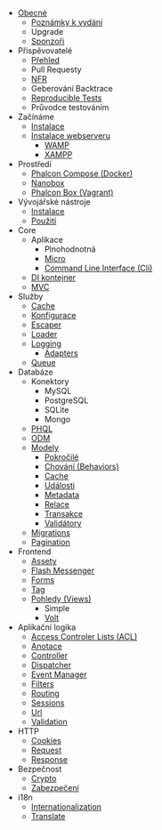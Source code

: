 - [Obecné](/en/[[version]]/introduction) 
    - [Poznámky k vydání](/en/[[version]]/release-notes)
    - Upgrade
    - [Sponzoři](/en/[[version]]/sponsors)
- Přispěvovatelé 
    - [Přehled](/en/[[version]]/contributions)
    - Pull Requesty
    - [NFR](/en/[[version]]/new-feature-request)
    - Geberování Backtrace
    - [Reproducible Tests](/en/[[version]]/reproducible-tests)
    - Průvodce testováním
- Začínáme 
    - [Instalace](/en/[[version]]/installation)
    - [Instalace webserveru](/en/[[version]]/webserver-setup) 
        - [WAMP](/en/[[version]]/webserver-wamp)
        - [XAMPP](/en/[[version]]/webserver-xampp)
- Prostředí 
    - [Phalcon Compose (Docker)](/en/[[version]]/environments-docker)
    - [Nanobox](/en/[[version]]/environments-nanobox)
    - [Phalcon Box (Vagrant)](/en/[[version]]/environments-vagrant)
- Vývojářské nástroje 
    - [Instalace](/en/[[version]]/devtools-installation)
    - [Použití](/en/[[version]]/devtools-usage)
- Core 
    - Aplikace 
        - Plnohodnotná
        - [Micro](/en/[[version]]/application-micro)
        - [Command Line Interface (Cli)](/en/[[version]]/application-cli)
    - [DI kontejner](/en/[[version]]/di)
    - [MVC](/en/[[version]]/mvc)
- Služby 
    - [Cache](/en/[[version]]/cache)
    - [Konfigurace](/en/[[version]]/config)
    - [Escaper](/en/[[version]]/escaper)
    - [Loader](/en/[[version]]/loader)
    - [Logging](/en/[[version]]/logging) 
        - [Adapters](/en/[[version]]/logging#usage)
    - [Queue](/en/[[version]]/queue)
- Databáze 
    - Konektory 
        - MySQL
        - PostgreSQL
        - SQLite
        - Mongo
    - [PHQL](/en/[[version]]/phql)
    - [ODM](/en/[[version]]/odm)
    - [Modely](/en/[[version]]/models) 
        - [Pokročilé](/en/[[version]]/models-advanced)
        - [Chování (Behaviors)](/en/[[version]]/models-behaviors)
        - [Cache](/en/[[version]]/models-cache)
        - [Události](/en/[[version]]/models-events)
        - [Metadata](/en/[[version]]/models-metadata)
        - [Relace](/en/[[version]]/models-relationships)
        - [Transakce](/en/[[version]]/models-transactions)
        - [Validátory](/en/[[version]]/models-validators)
    - [Migrations](/en/[[version]]/migrations)
    - [Pagination](/en/[[version]]/pagination)
- Frontend 
    - [Assety](/en/[[version]]/assets)
    - [Flash Messenger](/en/[[version]]/flash)
    - [Forms](/en/[[version]]/forms)
    - [Tag](/en/[[version]]/tag)
    - [Pohledy (Views)](/en/[[version]]/views) 
        - Simple
        - [Volt](/en/[[version]]/volt)
- Aplikační logika 
    - [Access Controler Lists (ACL)](/en/[[version]]/acl)
    - [Anotace](/en/[[version]]/annotations)
    - [Controller](/en/[[version]]/controllers)
    - [Dispatcher](/en/[[version]]/dispatcher)
    - [Event Manager](/en/[[version]]/events)
    - [Filters](/en/[[version]]/filter)
    - [Routing](/en/[[version]]/routing)
    - [Sessions](/en/[[version]]/session)
    - [Url](/en/[[version]]/url)
    - [Validation](/en/[[version]]/validation)
- HTTP 
    - [Cookies](/en/[[version]]/cookies)
    - [Request](/en/[[version]]/request)
    - [Response](/en/[[version]]/response)
- Bezpečnost 
    - [Crypto](/en/[[version]]/crypt)
    - [Zabezpečení](/en/[[version]]/security)
- i18n 
    - [Internationalization](/en/[[version]]/i18n)
    - [Translate](/en/[[version]]/translate)